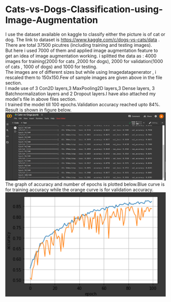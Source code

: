 # Cats-vs-Dogs-Classification-using-Image-Augmentation  
I use the dataset available on kaggle to classify either the picture is of cat or dog. The link to dataset is https://www.kaggle.com/c/dogs-vs-cats/data  .  
There are total 37500 picutres (including training and testing images).   
But here i used 7000 of them and applied image augmentation feature to get an idea of image augmentation working. i splitted the data as : 4000 images for training(2000 for cats ,2000 for dogs), 2000 for validation(1000 of cats , 1000 of dogs) and 1000 for testing.  
The images are of different sizes but while using Imagedatagenerator , i rescaled them to 150x150.Few of sample images are given above in the file section.  
I made use of 3 Con2D layers,3 MaxPooling2D layers,3 Dense layers, 3 Batchnormalization layers and 2 Dropout layers.I have also attached my model's file in above files section.  
I trained the model till 100 epochs.Validation accuracy reached upto 84%. Result is shown in figure below.  ![Screenshot](cats_dogs_training.png)  
The graph of accuracy and number of epochs is plotted below.Blue curve is for training accuracy while the orange curve is for validation accuracy.  ![Screenshot](Cats_dogs_graph.png)  
